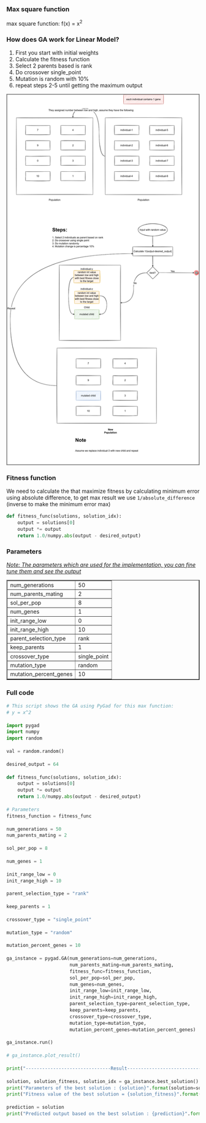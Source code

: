 ### Max square function

max square function: f(x) = x<sup>2</sup>

### How does GA work for Linear Model?

1. First you start with initial weights
2. Calculate the fitness function
3. Select 2 parents based  is rank
4. Do crossover single_point
5. Mutation is random with 10%
6. repeat steps 2-5 until getting the maximum output

<div style="border:2px solid gray;">
    <img src="../../assets/problems/general/exp.png" alt="explanation"/>
</div>

### Fitness function

We need to calculate the that maximize fitness by calculating minimum error using absolute difference, to get max result 
we use `1/absolute_difference` (inverse to make the minimum error max)

```py
def fitness_func(solutions, solution_idx):
    output = solutions[0]
    output *= output
    return 1.0/numpy.abs(output - desired_output)
```

### Parameters

<i><ins>Note: The parameters which are used for the implementation, you can fine tune them and see the output</ins></i>

<table border="2">
    <tr>
        <td>num_generations</td>
        <td>50</td>
    </tr>
    <tr>
        <td>num_parents_mating</td>
        <td>2</td>
    </tr>
    <tr>
        <td>sol_per_pop</td>
        <td>8</td>
    </tr>
    <tr>
        <td>num_genes</td>
        <td>1</td>
    </tr>
    <tr>
        <td>init_range_low</td>
        <td>0</td>
    </tr>
    <tr>
        <td>init_range_high</td>
        <td>10</td>
    </tr>
    <tr>
        <td>parent_selection_type</td>
        <td>rank</td>
    </tr>
    <tr>
        <td>keep_parents</td>
        <td>1</td>
    </tr>
    <tr>
        <td>crossover_type</td>
        <td>single_point</td>
    </tr>
    <tr>
        <td>mutation_type</td>
        <td>random</td>
    </tr>
    <tr>
        <td>mutation_percent_genes</td>
        <td>10</td>
    </tr>
</table>

### Full code

```py
# This script shows the GA using PyGad for this max function:
# y = x^2

import pygad
import numpy
import random

val = random.random()

desired_output = 64

def fitness_func(solutions, solution_idx):
    output = solutions[0]
    output *= output
    return 1.0/numpy.abs(output - desired_output)

# Parameters
fitness_function = fitness_func

num_generations = 50
num_parents_mating = 2

sol_per_pop = 8

num_genes = 1

init_range_low = 0
init_range_high = 10

parent_selection_type = "rank"

keep_parents = 1

crossover_type = "single_point"

mutation_type = "random"

mutation_percent_genes = 10

ga_instance = pygad.GA(num_generations=num_generations,
                       num_parents_mating=num_parents_mating,
                       fitness_func=fitness_function,
                       sol_per_pop=sol_per_pop,
                       num_genes=num_genes,
                       init_range_low=init_range_low,
                       init_range_high=init_range_high,
                       parent_selection_type=parent_selection_type,
                       keep_parents=keep_parents,
                       crossover_type=crossover_type,
                       mutation_type=mutation_type,
                       mutation_percent_genes=mutation_percent_genes)

ga_instance.run()

# ga_instance.plot_result()

print("-------------------------------Result--------------------------------")

solution, solution_fitness, solution_idx = ga_instance.best_solution()
print("Parameters of the best solution : {solution}".format(solution=solution))
print("Fitness value of the best solution = {solution_fitness}".format(solution_fitness=solution_fitness))

prediction = solution
print("Predicted output based on the best solution : {prediction}".format(prediction=prediction))
```
